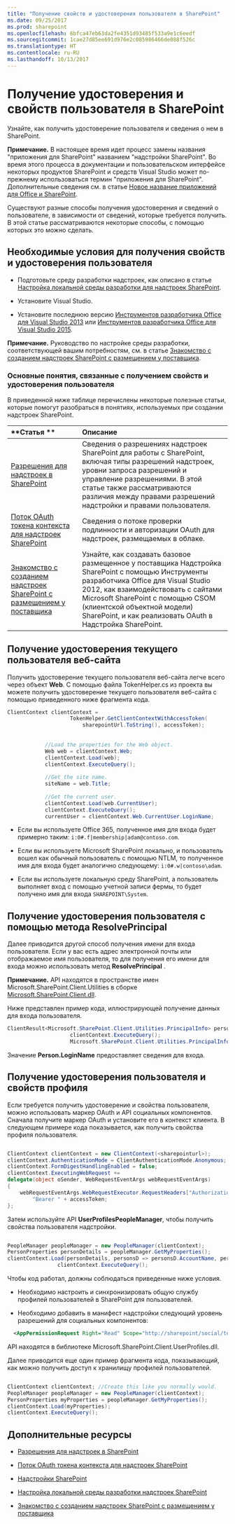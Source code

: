 ```yaml
---
title: "Получение свойств и удостоверения пользователя в SharePoint"
ms.date: 09/25/2017
ms.prod: sharepoint
ms.openlocfilehash: 6bfca47eb63da2fe4351d93485f533a9e1c6eedf
ms.sourcegitcommit: 1cae27d85ee691d976e2c085986466de088f526c
ms.translationtype: HT
ms.contentlocale: ru-RU
ms.lasthandoff: 10/13/2017
---
```

# <a name="get-user-identity-and-properties-in-sharepoint"></a>Получение удостоверения и свойств пользователя в SharePoint
Узнайте, как получить удостоверение пользователя и сведения о нем в SharePoint.
 

 **Примечание.** В настоящее время идет процесс замены названия "приложения для SharePoint" названием "надстройки SharePoint". Во время этого процесса в документации и пользовательском интерфейсе некоторых продуктов SharePoint и средств Visual Studio может по-прежнему использоваться термин "приложения для SharePoint". Дополнительные сведения см. в статье [Новое название приложений для Office и SharePoint](new-name-for-apps-for-sharepoint.md#bk_newname).
 

Существуют разные способы получения удостоверения и сведений о пользователе, в зависимости от сведений, которые требуется получить. В этой статье рассматриваются некоторые способы, с помощью которых это можно сделать.
 

## <a name="prerequisites-for-retrieving-user-identity-and-properties"></a>Необходимые условия для получения свойств и удостоверения пользователя
<a name="Prereq"> </a>


- Подготовьте среду разработки надстроек, как описано в статье [Настройка локальной среды разработки для надстроек SharePoint](set-up-an-on-premises-development-environment-for-sharepoint-add-ins.md).
    
 
- Установите Visual Studio.
    
 
- Установите последнюю версию [Инструментов разработчика Office для Visual Studio 2013](http://aka.ms/OfficeDevToolsForVS2013) или [Инструментов разработчика Office для Visual Studio 2015](http://aka.ms/OfficeDevToolsForVS2015).
    
 

 **Примечание.** Руководство по настройке среды разработки, соответствующей вашим потребностям, см. в статье [Знакомство с созданием надстроек SharePoint с размещением у поставщика](get-started-creating-provider-hosted-sharepoint-add-ins.md).
 


### <a name="core-concepts-to-know-for-retrieving-user-identity-and-properties"></a>Основные понятия, связанные с получением свойств и удостоверения пользователя

В приведенной ниже таблице перечислены некоторые полезные статьи, которые помогут разобраться в понятиях, используемых при создании надстроек SharePoint.
 

 


|**Статья **|**Описание**|
|:-----|:-----|
| [Разрешения для надстроек в SharePoint](add-in-permissions-in-sharepoint.md)|Сведения о разрешениях надстроек SharePoint для работы с SharePoint, включая типы разрешений надстроек, уровни запроса разрешений и управление разрешениями. В этой статье также рассматриваются различия между правами разрешений надстройки и правами пользователя.|
| [Поток OAuth токена контекста для надстроек SharePoint](context-token-oauth-flow-for-sharepoint-add-ins.md)|Сведения о потоке проверки подлинности и авторизации OAuth для надстроек, размещаемых в облаке.|
| [Знакомство с созданием надстроек SharePoint с размещением у поставщика](get-started-creating-provider-hosted-sharepoint-add-ins.md)|Узнайте, как создавать базовое размещенное у поставщика Надстройка SharePoint с помощью Инструменты разработчика Office для Visual Studio 2012, как взаимодействовать с сайтами Microsoft SharePoint с помощью CSOM (клиентской объектной модели) SharePoint, и как реализовать OAuth в Надстройка SharePoint.|

## <a name="retrieving-current-website-user-identity"></a>Получение удостоверения текущего пользователя веб-сайта
<a name="WebsiteUserID"> </a>

Получить удостоверение текущего пользователя веб-сайта легче всего через объект **Web**. С помощью файла TokenHelper.cs из проекта вы можете получить удостоверение текущего пользователя веб-сайта с помощью приведенного ниже фрагмента кода.
 

 

```C#
ClientContext clientContext =
                    TokenHelper.GetClientContextWithAccessToken(
                        sharepointUrl.ToString(), accessToken);
 
 
            //Load the properties for the Web object.
            Web web = clientContext.Web;
            clientContext.Load(web);
            clientContext.ExecuteQuery();
 
            //Get the site name.
            siteName = web.Title;
 
            //Get the current user.
            clientContext.Load(web.CurrentUser);
            clientContext.ExecuteQuery();
            currentUser = clientContext.Web.CurrentUser.LoginName;

```


- Если вы используете Office 365, полученное имя для входа будет примерно таким: `i:0#.f|membership|adam@contoso.com`.
    
 
- Если вы используете Microsoft SharePoint локально, и пользователь вошел как обычный пользователь с помощью NTLM, то полученное имя для входа будет аналогично следующему:  `i:0#.w|contoso\adam`.
    
 
- Если вы используете локальную среду SharePoint, а пользователь выполняет вход с помощью учетной записи фермы, то будет получено имя для входа `SHAREPOINT\System`.
    
 

## <a name="retrieving-user-identity-using-the-resolveprincipal-method"></a>Получение удостоверения пользователя с помощью метода ResolvePrincipal
<a name="ResolvePrincipal"> </a>

Далее приводится другой способ получения имени для входа пользователя. Если у вас есть адрес электронной почты или отображаемое имя пользователя, то для получения его имени для входа можно использовать метод  **ResolvePrincipal** .
 

 

 **Примечание.** API находятся в пространстве имен Microsoft.SharePoint.Client.Utilities в сборке [Microsoft.SharePoint.Client.dll](http://msdn.microsoft.com/ru-RU/library/microsoft.sharepoint.client.utilities.utility.resolveprincipal.aspx).
 

Ниже представлен пример кода, иллюстрирующей получение данных для входа пользователя.
 

 



```C#
ClientResult<Microsoft.SharePoint.Client.Utilities.PrincipalInfo> persons = Microsoft.SharePoint.Client.Utilities.Utility.ResolvePrincipal(clientContext, clientContext.Web, <email>, Microsoft.SharePoint.Client.Utilities.PrincipalType.User, Microsoft.SharePoint.Client.Utilities.PrincipalSource.All, null, true);
                    clientContext.ExecuteQuery();
                    Microsoft.SharePoint.Client.Utilities.PrincipalInfo person = persons.Value;

```

Значение **Person.LoginName** предоставляет сведения для входа.
 

 

## <a name="retrieving-user-identity-and-profile-properties"></a>Получение удостоверения пользователя и свойств профиля
<a name="Profile"> </a>

Если требуется получить удостоверение и свойства пользователя, можно использовать маркер OAuth и API социальных компонентов. Сначала получите маркер OAuth и установите его в контекст клиента. В следующем примере кода показывается, как получить свойства профиля пользователя.
 

 

```C#

ClientContext clientContext = new ClientContext(<sharepointurl>);
clientContext.AuthenticationMode = ClientAuthenticationMode.Anonymous;
clientContext.FormDigestHandlingEnabled = false;
clientContext.ExecutingWebRequest +=
delegate(object oSender, WebRequestEventArgs webRequestEventArgs)
{                      
    webRequestEventArgs.WebRequestExecutor.RequestHeaders["Authorization"] =
        "Bearer " + accessToken;
};

```

Затем используйте API **UserProfilesPeopleManager**, чтобы получить свойства пользователя надстройки.
 

 



```C#

PeopleManager peopleManager = new PeopleManager(clientContext);
PersonProperties personDetails = peopleManager.GetMyProperties();
clientContext.Load(personDetails, personsD => personsD.AccountName, personsD => personsD.Email,  personsD => personsD.DisplayName);
                clientContext.ExecuteQuery();

```

Чтобы код работал, должны соблюдаться приведенные ниже условия.
 

 

- Необходимо настроить и синхронизировать общую службу профилей пользователей в SharePoint для пользователей.
    
 
- Необходимо добавить в манифест надстройки следующий уровень разрешений для социальных компонентов:
    
```XML
  <AppPermissionRequest Right="Read" Scope="http://sharepoint/social/tenant" />

```

API находятся в библиотеке Microsoft.SharePoint.Client.UserProfiles.dll.
 

 
Далее приводится еще один пример фрагмента кода, показывающий, как можно получить доступ к хранилищу профилей пользователей.
 

 



```C#

ClientContext clientContext; //Create this like you normally would.               
PeopleManager peopleManager = new PeopleManager(clientContext);
PersonProperties myProperties = peopleManager.GetMyProperties();
clientContext.Load(myProperties);
clientContext.ExecuteQuery();

```


## <a name="additional-resources"></a>Дополнительные ресурсы
<a name="AdditionalResources"> </a>


-  [Разрешения для надстроек в SharePoint](add-in-permissions-in-sharepoint.md)
    
 
-  [Поток OAuth токена контекста для надстроек SharePoint](context-token-oauth-flow-for-sharepoint-add-ins.md)
    
 
-  [Надстройки SharePoint](sharepoint-add-ins.md)
    
 
-  [Настройка локальной среды разработки надстроек SharePoint](set-up-an-on-premises-development-environment-for-sharepoint-add-ins.md)
    
 
-  [Знакомство с созданием надстроек SharePoint с размещением у поставщика](get-started-creating-provider-hosted-sharepoint-add-ins.md)
    
 

